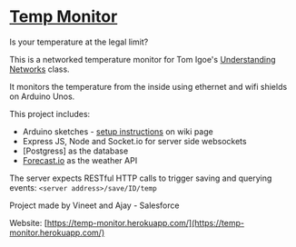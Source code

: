 [Temp Monitor](https://temp-monitor.herokuapp.com/)
============

Is your temperature at the legal limit?

This is a networked temperature monitor for Tom Igoe's [Understanding Networks](itp.nyu.edu/understandingnetworks/Class/Fall2013) class. 

It monitors the temperature from the inside using ethernet and wifi shields on Arduino Unos.

This project includes:

*	Arduino sketches - [setup instructions](https://github.com/sergiomajluf/Temp-Monitor/wiki/How-to-set-up-the-Arduino) on wiki page
*	Express JS, Node and Socket.io for server side websockets
*	[Postgress] as the database
*	[Forecast.io](https://developer.forecast.io) as the weather API

The server expects RESTful HTTP calls to trigger saving and querying events: `<server address>/save/ID/temp`

Project made by Vineet and Ajay - Salesforce


Website: [https://temp-monitor.herokuapp.com/](https://temp-monitor.herokuapp.com/)
